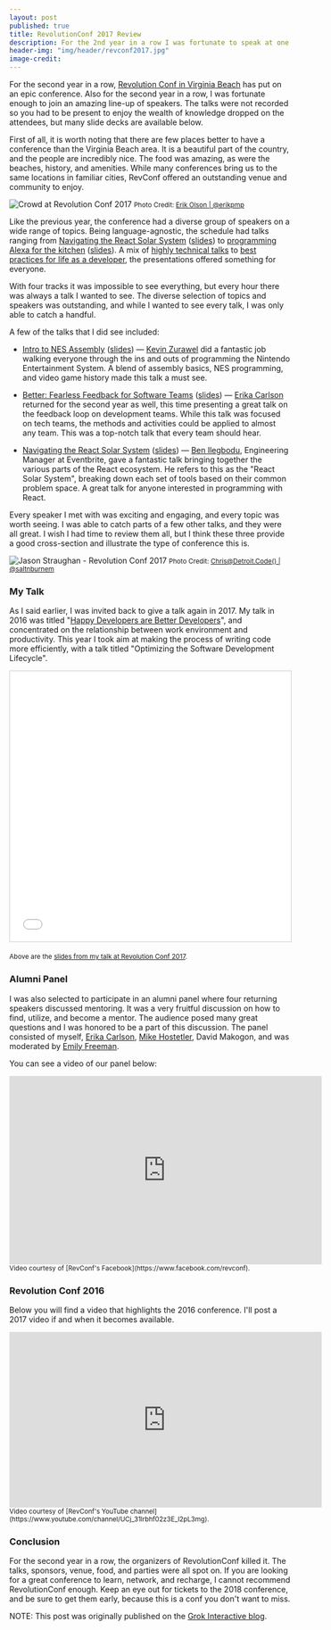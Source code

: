 ```yaml
---
layout: post
published: true
title: RevolutionConf 2017 Review
description: For the 2nd year in a row I was fortunate to speak at one of the emerging conferences on software development.
header-img: "img/header/revconf2017.jpg"
image-credit: 
---
```

For the second year in a row, [Revolution Conf in Virginia Beach](https://revolutionconf.com/) has put on an epic conference. Also for the second year in a row, I was fortunate enough to join an amazing line-up of speakers. The talks were not recorded so you had to be present to enjoy the wealth of knowledge dropped on the attendees, but many slide decks are available below.

First of all, it is worth noting that there are few places better to have a conference than the Virginia Beach area. It is a beautiful part of the country, and the people are incredibly nice. The food was amazing, as were the beaches, history, and amenities. While many conferences bring us to the same locations in familiar cities, RevConf offered an outstanding venue and community to enjoy.

![Crowd at Revolution Conf 2017](/img/post/2017/07/crowd-revconf2017.jpg)
<small>Photo Credit: [Erik Olson‏ | @erikpmp](https://twitter.com/erikpmp)</small>

Like the previous year, the conference had a diverse group of speakers on a wide range of topics. Being language-agnostic, the schedule had talks ranging from [Navigating the React Solar System](https://revolutionconf.com/talk/navigating-the-react-solar-system) ([slides](http://www.benmvp.com/slides/2017/revconf/nav-react.html#/)) to [programming Alexa for the kitchen](https://revolutionconf.com/talk/alexa-cook-my-dinner-how-iot-and-smart-devices-will-invade-your-kitchen) ([slides](https://speakerdeck.com/mcsarge/alexa-cook-my-dinner-how-iot-and-smart-devices-will-invade-your-kitchen)). A mix of [highly technical talks](https://revolutionconf.com/talk/hacking-the-universe-with-quantum-computers) to [best practices for life as a developer](https://revolutionconf.com/talk/on-how-your-brain-is-conspiring-against-you-making-good-software), the presentations offered something for everyone.

With four tracks it was impossible to see everything, but every hour there was always a talk I wanted to see. The diverse selection of topics and speakers was outstanding, and while I wanted to see every talk, I was only able to catch a handful.

A few of the talks that I did see included:

* [Intro to NES Assembly](https://revolutionconf.com/talk/intro-to-nes-assembly) ([slides](https://bit.ly/revconf-nes-assembly)) &mdash; [Kevin Zurawel](https://twitter.com/kzurawel) did a fantastic job walking everyone through the ins and outs of programming the Nintendo Entertainment System. A blend of assembly basics, NES programming, and video game history made this talk a must see.

*  [Better: Fearless Feedback for Software Teams](https://revolutionconf.com/talk/better-fearless-feedback-for-software-teams) ([slides](https://www.slideshare.net/ErikaCarlson4/better-fearless-feedback-for-software-teams)) &mdash; [Erika Carlson](https://twitter.com/eacarlson) returned for the second year as well, this time presenting a great talk on the feedback loop on development teams. While this talk was focused on tech teams, the methods and activities could be applied to almost any team. This was a top-notch talk that every team should hear.

*  [Navigating the React Solar System](https://revolutionconf.com/talk/navigating-the-react-solar-system) ([slides](http://www.benmvp.com/slides/2017/revconf/nav-react.html#/)) &mdash; [
Ben Ilegbodu](https://twitter.com/benmvp), Engineering Manager at Eventbrite, gave a fantastic talk bringing together the various parts of the React ecosystem. He refers to this as the "React Solar System", breaking down each set of tools based on their common problem space. A great talk for anyone interested in programming with React.

Every speaker I met with was exciting and engaging, and every topic was worth seeing. I was able to catch parts of a few other talks, and they were all great. I wish I had time to review them all, but I think these three provide a good cross-section and illustrate the type of conference this is.

![Jason Straughan - Revolution Conf 2017](/img/post/2017/07/jason-talk-revconf2017.jpg)
<small>Photo Credit: [Chris@Detroit.Code()‏ | @saltnburnem](https://twitter.com/saltnburnem)</small>

### My Talk

As I said earlier, I was invited back to give a talk again in 2017. My talk in 2016 was titled "[Happy Developers are Better Developers](https://www.slideshare.net/JasonStraughan/happy-developers-are-better-developers)", and concentrated on the relationship between work environment and productivity. This year I took aim at making the process of writing code more efficiently, with a talk titled "Optimizing the Software Development Lifecycle". 

<div class="video-container"><iframe src="//www.slideshare.net/slideshow/embed_code/key/Do8NuudO6P55WF" width="595" height="485" frameborder="0" marginwidth="0" marginheight="0" scrolling="no" style="border:1px solid #CCC; border-width:1px; margin-bottom:5px; max-width: 100%;" allowfullscreen> </iframe></div>

<small>Above are the [slides from my talk at Revolution Conf 2017](https://www.slideshare.net/JasonStraughan/optimizing-the-sdlc).</small>

### Alumni Panel

I was also selected to participate in an alumni panel where four returning speakers discussed mentoring. It was a very fruitful discussion on how to find, utilize, and become a mentor. The audience posed many great questions and I was honored to be a part of this discussion. The panel consisted of myself, [Erika Carlson](https://twitter.com/eacarlson), [Mike Hostetler](https://twitter.com/mikehostetler), David Makogon, and was moderated by [Emily Freeman](https://twitter.com/editingemily).

You can see a video of our panel below:

<div class="video-container"><iframe src="https://www.facebook.com/plugins/video.php?href=https%3A%2F%2Fwww.facebook.com%2Frevconf%2Fvideos%2F1990582767831246%2F&show_text=0&width=560" width="560" height="338" style="border:none;overflow:hidden" scrolling="no" frameborder="0" allowTransparency="true" allowFullScreen="true"></iframe></div>
<small>Video courtesy of [RevConf's Facebook](https://www.facebook.com/revconf).</small>


### Revolution Conf 2016

Below you will find a video that highlights the 2016 conference. I'll post a 2017 video if and when it becomes available.

<div class="video-container"><iframe width="560" height="315" src="https://www.youtube.com/embed/Z3V6N11bYoU" frameborder="0" allowfullscreen></iframe></div>
<small>Video courtesy of [RevConf's YouTube channel](https://www.youtube.com/channel/UCj_31lrbhf02z3E_l2pL3mg).</small>


### Conclusion

For the second year in a row, the organizers of RevolutionConf killed it. The talks, sponsors, venue, food, and parties were all spot on. If you are looking for a great conference to learn, network, and recharge, I cannot recommend RevolutionConf enough. Keep an eye out for tickets to the 2018 conference, and be sure to get them early, because this is a conf you don't want to miss.

NOTE: This post was originally published on the [Grok Interactive blog](https://www.grok-interactive.com/blog/revolution-conf-2017-review/).
